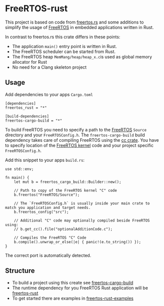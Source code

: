 # FreeRTOS-rust

This project is based on code from [freertos.rs](https://github.com/hashmismatch/freertos.rs) and some additions to
 simplify the usage of [FreeRTOS](https://github.com/FreeRTOS/FreeRTOS-Kernel) in embedded applications written
 in Rust.

In contrast to freertos.rs this crate differs in these points:

- The application `main()` entry point is written in Rust.
- The FreeRTOS scheduler can be started from Rust.
- The FreeRTOS heap `MemMang/heap/heap_x.c`is used as global memory allocator for Rust
- No need for a Clang skeleton project

## Usage

Add dependencies to your apps `Cargo.toml`

```
[dependencies]
freertos_rust = "*"

[build-dependencies]
freertos-cargo-build = "*"
```

To build FreeRTOS you need to specify a path to the [FreeRTOS](https://github.com/FreeRTOS/FreeRTOS-Kernel) `Source` directory and your `FreeRTOSConfig.h`.
The `freertos-cargo-build` build dependency takes care of compiling FreeRTOS using the
[cc crate](https://crates.io/crates/cc). You have to specify location of the [FreeRTOS kernel](https://github.com/FreeRTOS/FreeRTOS-Kernel)
code and your project specific `FreeRTOSConfig.h`. 

Add this snippet to your apps `build.rs`:
```
use std::env;

fn main() {
    let mut b = freertos_cargo_build::Builder::new();

    // Path to copy of the FreeRTOS kernel "C" code
    b.freertos("FreeRTOS/Source");

    // The `FreeRTOSConfig.h` is usually inside your main crate to match you application and target needs.
    b.freertos_config("src"); 

    // Additional "C" code may optionally compiled beside FreeRTOS using:
    // b.get_cc().file("optionalAdditionCode.c");

    // Compiles the FreeRTOS "C" Code
    b.compile().unwrap_or_else(|e| { panic!(e.to_string()) });
}

```
The correct port is automatically detected.

## Structure

* To build a project using this create see [freertos-cargo-build](freertos-cargo-build/README.md)
* The runtime dependency for you FreeRTOS Rust application will be [freertos-rust](freertos-rust/README.md)
* To get started there are examples in [freertos-rust-examples](freertos-rust-examples/README.md)



